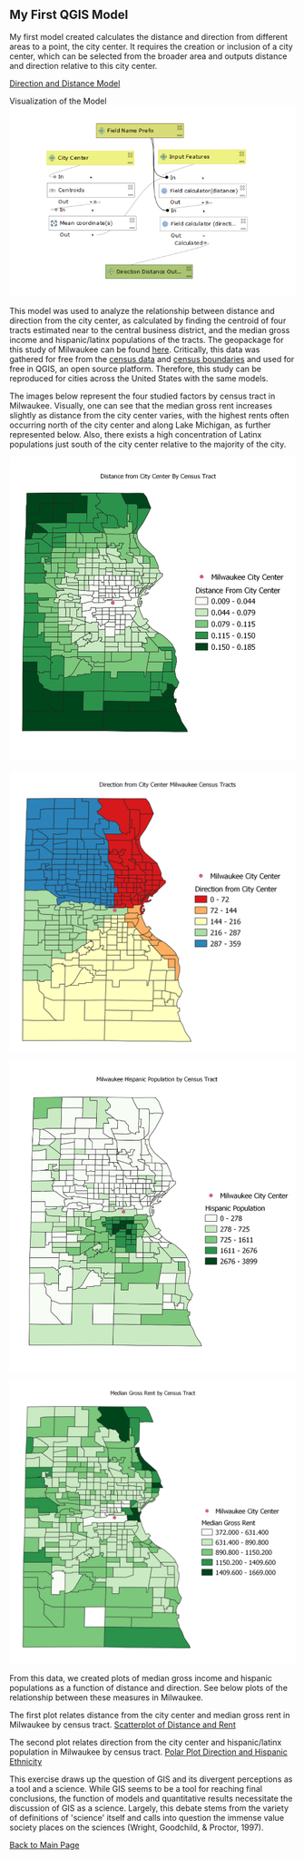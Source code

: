 ## My First QGIS Model

My first model created calculates the distance and direction from different areas to a point, the city center. It requires the creation or inclusion of a city center, which can be selected from the broader area and outputs distance and direction relative to this city center.

[Direction and Distance Model](DisDirModel.model3)

Visualization of the Model
![Distance Direction Model](Modelphoto.png)

This model was used to analyze the relationship between distance and direction from the city center, as calculated by finding the centroid of four tracts estimated near to the central business district, and the median gross income and hispanic/latinx populations of the tracts. The geopackage for this study of Milwaukee can be found [here](Milwaukee.gpkg).  Critically, this data was gathered for free from the [census data](https://factfinder.census.gov/) and [census boundaries]( https://www.census.gov/geographies/mapping-files/timeseries/geo/carto-boundary-file.htm) and used for free in QGIS, an open source platform.  Therefore, this study can be reproduced for cities across the United States with the same models.  

The images below represent the four studied factors by census tract in Milwaukee.  Visually, one can see that the median gross rent increases slightly as distance from the city center varies, with the highest rents often occurring north of the city center and along Lake Michigan, as further represented below. Also, there exists a high concentration of Latinx populations just south of the city center relative to the majority of the city.   

![Distance from City Center](DistanceCBD.png)

![Direction from City Center](DirectionCityCenter.png)

![Hispanic Population](HispanicPopulationMilwaukee.png)

![Median Gross Rent](medianGrossRent.png)

From this data, we created plots of median gross income and hispanic populations as a function of distance and direction.  See below plots of the relationship between these measures in Milwaukee.  

The first plot relates distance from the city center and median gross rent in Milwaukee by census tract.
[Scatterplot of Distance and Rent](distanceplotnew.html)

The second plot relates direction from the city center and hispanic/latinx population in Milwaukee by census tract.
[Polar Plot Direction and Hispanic Ethnicity](directionplotnew.html)

This exercise draws up the question of GIS and its divergent perceptions as a tool and a science.  While GIS seems to be a tool for reaching final conclusions, the function of models and quantitative results necessitate the discussion of GIS as a science.  Largely, this debate stems from the variety of definitions of 'science' itself and calls into question the immense value society places on the sciences (Wright, Goodchild, & Proctor, 1997).  


[Back to Main Page](https://pdickson2.github.io/)
